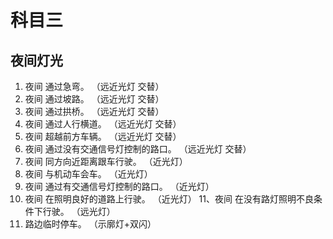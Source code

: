 # 科目三

## 夜间灯光

1. 夜间 通过急弯。 （远近光灯 交替） 
2. 夜间 通过坡路。 （远近光灯 交替）
3. 夜间 通过拱桥。 （远近光灯 交替）
4. 夜间 通过人行横道。 （远近光灯 交替） 
5. 夜间 超越前方车辆。 （远近光灯 交替） 
6. 夜间 通过没有交通信号灯控制的路口。 （远近光灯 交替）
7. 夜间 同方向近距离跟车行驶。 （近光灯） 
8. 夜间 与机动车会车。 （近光灯） 
9. 夜间 通过有交通信号灯控制的路口。 （近光灯） 
10. 夜间 在照明良好的道路上行驶。 （近光灯） 
11、夜间 在没有路灯照明不良条件下行驶。 （远光灯） 
12. 路边临时停车。 （示廓灯+双闪）
